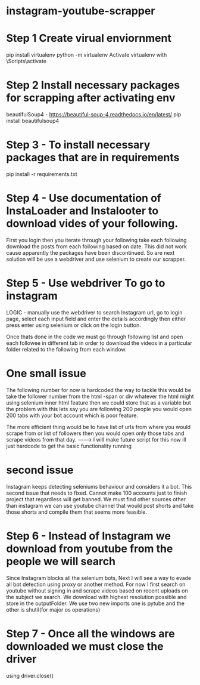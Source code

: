 # instagram-youtube-scrapper

# Step 1 Create virual enviornment

pip install virtualenv
python -m virtualenv <nameOfEnv>
Activate virtualenv with <nameOfEnv>\Scripts\activate

# Step 2 Install necessary packages for scrapping after activating env

beautifulSoup4 - https://beautiful-soup-4.readthedocs.io/en/latest/
pip install beautifulsoup4

# Step 3 - To install necessary packages that are in requirements

pip install -r requirements.txt

# Step 4 - Use documentation of InstaLoader and Instalooter to download vides of your following.

First you login then you iterate through your following take each following download the posts from each
following based on date. This did not work cause apparently the packages have been discontinued.
So are next solution will be use a webdriver and use selenium to create our scrapper.

# Step 5 - Use webdriver To go to instagram

LOGIC - manually use the webdriver to search Instagram url, go to login page, select each input field
and enter the details accordingly then either press enter using selenium or click on the login button.

Once thats done in the code we must go through following list and open each followee in different tab
in order to download the videos in a particular folder related to the following from each window.

# One small issue

The following number for now is hardcoded the way to tackle this would be take the follower number from the html -span or div whatever the html might using selenium inner html feature then we could store that as a variable but the problem with this lets say you are following 200 people you would open 200 tabs with your bot account which is poor feature.

The more efficient thing would be to have list of urls from where you would scrape from or list of followers then you would open only those tabs and scrape videos from that day. ---> I will make future script for this now ill just hardcode to get the basic functionality running

# second issue

Instagram keeps detecting seleniums behaviour and considers it a bot. This second issue that needs to fixed. Cannot make 100 accounts just to finish project that regardless will get banned. We must find other sources other than instagram we can use youtube channel that would post shorts and take those shorts and compile them that seems more feasible.

# Step 6 - Instead of Instagram we download from youtube from the people we will search

Since Instagram blocks all the selenium bots, Next I will see a way to evade all bot detection using proxy or another method. For now I first search on youtube without signing in and scrape videos based on recent uploads on the subject we search. We download with highest resolution possible and store in the outputFolder. We use two new imports one is pytube and the other is shutil(for major os operations)

# Step 7 - Once all the windows are downloaded we must close the driver

using driver.close()
